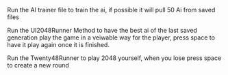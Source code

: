 Run the AI trainer file to train the ai, if possible it will pull 50 Ai from saved files

Run the UI2048Runner Method to have the best ai of the last saved generation play the game in a veiwable way for the player, press space to have it play again once it is finished.

Run the Twenty48Runner to play 2048 yourself, when you lose press space to create a new round
